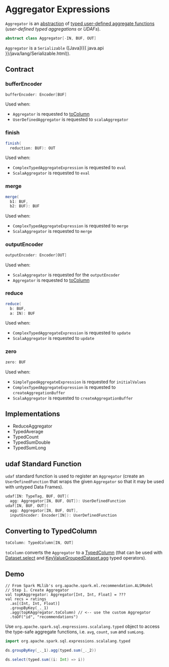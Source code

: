 # Aggregator Expressions

`Aggregator` is an [abstraction](#contract) of [typed user-defined aggregate functions](#implementations) (_user-defined typed aggregations_ or _UDAFs_).

```scala
abstract class Aggregator[-IN, BUF, OUT]
```

`Aggregator` is a `Serializable` ([Java]({{ java.api }}/java/lang/Serializable.html)).

## Contract

### <span id="bufferEncoder"> bufferEncoder

```scala
bufferEncoder: Encoder[BUF]
```

Used when:

* `Aggregator` is requested to [toColumn](#toColumn)
* `UserDefinedAggregator` is requested to `scalaAggregator`

### <span id="finish"> finish

```scala
finish(
  reduction: BUF): OUT
```

Used when:

* `ComplexTypedAggregateExpression` is requested to `eval`
* `ScalaAggregator` is requested to `eval`

### <span id="merge"> merge

```scala
merge(
  b1: BUF,
  b2: BUF): BUF
```

Used when:

* `ComplexTypedAggregateExpression` is requested to `merge`
* `ScalaAggregator` is requested to `merge`

### <span id="outputEncoder"> outputEncoder

```scala
outputEncoder: Encoder[OUT]
```

Used when:

* `ScalaAggregator` is requested for the `outputEncoder`
* `Aggregator` is requested to [toColumn](#toColumn)

### <span id="reduce"> reduce

```scala
reduce(
  b: BUF,
  a: IN): BUF
```

Used when:

* `ComplexTypedAggregateExpression` is requested to `update`
* `ScalaAggregator` is requested to `update`

### <span id="zero"> zero

```scala
zero: BUF
```

Used when:

* `SimpleTypedAggregateExpression` is requested for `initialValues`
* `ComplexTypedAggregateExpression` is requested to `createAggregationBuffer`
* `ScalaAggregator` is requested to `createAggregationBuffer`

## Implementations

* ReduceAggregator
* TypedAverage
* TypedCount
* TypedSumDouble
* TypedSumLong

## <span id="udaf"> udaf Standard Function

`udaf` standard function is used to register an `Aggregator` (create an `UserDefinedFunction` that wraps the given `Aggregator` so that it may be used with untyped Data Frames).

```scala
udaf[IN: TypeTag, BUF, OUT](
  agg: Aggregator[IN, BUF, OUT]): UserDefinedFunction
udaf[IN, BUF, OUT](
  agg: Aggregator[IN, BUF, OUT],
  inputEncoder: Encoder[IN]): UserDefinedFunction
```

## <span id="toColumn"> Converting to TypedColumn

```scala
toColumn: TypedColumn[IN, OUT]
```

`toColumn` converts the `Aggregator` to a [TypedColumn](../TypedColumn.md) (that can be used with [Dataset.select](../spark-sql-dataset-operators.md#select) and [KeyValueGroupedDataset.agg](../KeyValueGroupedDataset.md#agg) typed operators).

## Demo

```text
// From Spark MLlib's org.apache.spark.ml.recommendation.ALSModel
// Step 1. Create Aggregator
val topKAggregator: Aggregator[Int, Int, Float] = ???
val recs = ratings
  .as[(Int, Int, Float)]
  .groupByKey(_._1)
  .agg(topKAggregator.toColumn) // <-- use the custom Aggregator
  .toDF("id", "recommendations")
```

Use `org.apache.spark.sql.expressions.scalalang.typed` object to access the type-safe aggregate functions, i.e. `avg`, `count`, `sum` and `sumLong`.

```scala
import org.apache.spark.sql.expressions.scalalang.typed
```

```scala
ds.groupByKey(_._1).agg(typed.sum(_._2))
```

```scala
ds.select(typed.sum((i: Int) => i))
```
